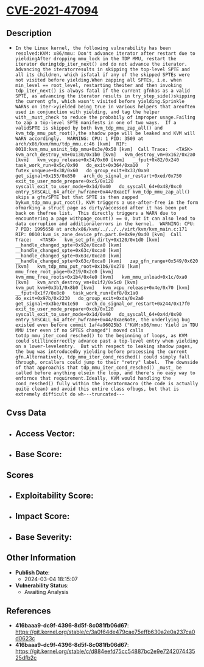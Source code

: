 
# [CVE-2021-47094](https://cve.mitre.org/cgi-bin/cvename.cgi?name=CVE-2021-47094)

## Description

- `In the Linux kernel, the following vulnerability has been resolved:KVM: x86/mmu: Don't advance iterator after restart due to yieldingAfter dropping mmu_lock in the TDP MMU, restart the iterator duringtdp_iter_next() and do not advance the iterator.  Advancing the iteratorresults in skipping the top-level SPTE and all its children, which isfatal if any of the skipped SPTEs were not visited before yielding.When zapping all SPTEs, i.e. when min_level == root_level, restarting theiter and then invoking tdp_iter_next() is always fatal if the current gfnhas as a valid SPTE, as advancing the iterator results in try_step_side()skipping the current gfn, which wasn't visited before yielding.Sprinkle WARNs on iter->yielded being true in various helpers that areoften used in conjunction with yielding, and tag the helper with__must_check to reduce the probabily of improper usage.Failing to zap a top-level SPTE manifests in one of two ways.  If a validSPTE is skipped by both kvm_tdp_mmu_zap_all() and kvm_tdp_mmu_put_root(),the shadow page will be leaked and KVM will WARN accordingly.  WARNING: CPU: 1 PID: 3509 at arch/x86/kvm/mmu/tdp_mmu.c:46 [kvm]  RIP: 0010:kvm_mmu_uninit_tdp_mmu+0x3e/0x50 [kvm]  Call Trace:   <TASK>   kvm_arch_destroy_vm+0x130/0x1b0 [kvm]   kvm_destroy_vm+0x162/0x2a0 [kvm]   kvm_vcpu_release+0x34/0x60 [kvm]   __fput+0x82/0x240   task_work_run+0x5c/0x90   do_exit+0x364/0xa10   ? futex_unqueue+0x38/0x60   do_group_exit+0x33/0xa0   get_signal+0x155/0x850   arch_do_signal_or_restart+0xed/0x750   exit_to_user_mode_prepare+0xc5/0x120   syscall_exit_to_user_mode+0x1d/0x40   do_syscall_64+0x48/0xc0   entry_SYSCALL_64_after_hwframe+0x44/0xaeIf kvm_tdp_mmu_zap_all() skips a gfn/SPTE but that SPTE is then zapped bykvm_tdp_mmu_put_root(), KVM triggers a use-after-free in the form ofmarking a struct page as dirty/accessed after it has been put back on thefree list.  This directly triggers a WARN due to encountering a page withpage_count() == 0, but it can also lead to data corruption and additionalerrors in the kernel.  WARNING: CPU: 7 PID: 1995658 at arch/x86/kvm/../../../virt/kvm/kvm_main.c:171  RIP: 0010:kvm_is_zone_device_pfn.part.0+0x9e/0xd0 [kvm]  Call Trace:   <TASK>   kvm_set_pfn_dirty+0x120/0x1d0 [kvm]   __handle_changed_spte+0x92e/0xca0 [kvm]   __handle_changed_spte+0x63c/0xca0 [kvm]   __handle_changed_spte+0x63c/0xca0 [kvm]   __handle_changed_spte+0x63c/0xca0 [kvm]   zap_gfn_range+0x549/0x620 [kvm]   kvm_tdp_mmu_put_root+0x1b6/0x270 [kvm]   mmu_free_root_page+0x219/0x2c0 [kvm]   kvm_mmu_free_roots+0x1b4/0x4e0 [kvm]   kvm_mmu_unload+0x1c/0xa0 [kvm]   kvm_arch_destroy_vm+0x1f2/0x5c0 [kvm]   kvm_put_kvm+0x3b1/0x8b0 [kvm]   kvm_vcpu_release+0x4e/0x70 [kvm]   __fput+0x1f7/0x8c0   task_work_run+0xf8/0x1a0   do_exit+0x97b/0x2230   do_group_exit+0xda/0x2a0   get_signal+0x3be/0x1e50   arch_do_signal_or_restart+0x244/0x17f0   exit_to_user_mode_prepare+0xcb/0x120   syscall_exit_to_user_mode+0x1d/0x40   do_syscall_64+0x4d/0x90   entry_SYSCALL_64_after_hwframe+0x44/0xaeNote, the underlying bug existed even before commit 1af4a96025b3 ("KVM:x86/mmu: Yield in TDU MMU iter even if no SPTES changed") moved calls totdp_mmu_iter_cond_resched() to the beginning of loops, as KVM could stillincorrectly advance past a top-level entry when yielding on a lower-levelentry.  But with respect to leaking shadow pages, the bug was introducedby yielding before processing the current gfn.Alternatively, tdp_mmu_iter_cond_resched() could simply fall through, orcallers could jump to their "retry" label.  The downside of that approachis that tdp_mmu_iter_cond_resched() _must_ be called before anything elsein the loop, and there's no easy way to enfornce that requirement.Ideally, KVM would handling the cond_resched() fully within the iteratormacro (the code is actually quite clean) and avoid this entire class ofbugs, but that is extremely difficult do wh---truncated---`

## Cvss Data

- **Access Vector**:
  - 
- **Base Score**:
  - 

## Scores

- **Exploitability Score**:
  - 
- **Impact Score**:
  - 
- **Base Severity**:
  - 

## Other Information

- **Publish Date**:
  - 2024-03-04 18:15:07
- **Vulnerability Status**:
  - Awaiting Analysis

## References

- **416baaa9-dc9f-4396-8d5f-8c081fb06d67**: https://git.kernel.org/stable/c/3a0f64de479cae75effb630a2e0a237ca0d0623c
- **416baaa9-dc9f-4396-8d5f-8c081fb06d67**: https://git.kernel.org/stable/c/d884eefd75cc54887bc2e9e724207443525dfb2c
